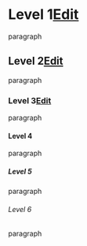 # Level 1[Edit](edit/1/23)

paragraph

## Level 2[Edit](edit/5/23)

paragraph

### Level 3[Edit](edit/9/23)

paragraph

#### Level 4

paragraph

##### Level 5

paragraph

###### Level 6

paragraph
